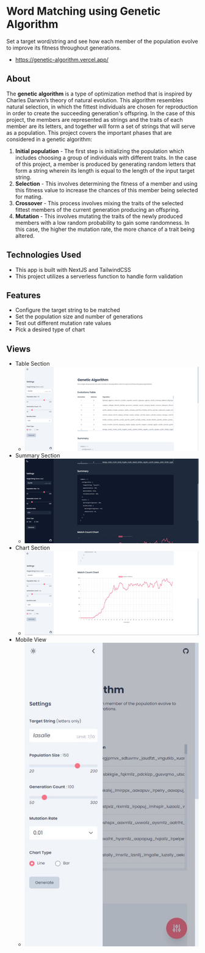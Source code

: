 # Word Matching using Genetic Algorithm

Set a target word/string and see how each member of the population evolve to improve its fitness throughout generations.

- https://genetic-algorithm.vercel.app/

## About

The **genetic algorithm** is a type of optimization method that is inspired by Charles Darwin’s theory of natural evolution. This algorithm resembles natural selection, in which the fittest individuals are chosen for reproduction in order to create the succeeding generation's offspring. In the case of this project, the members are represented as strings and the traits of each member are its letters, and together will form a set of strings that will serve as a population. This project covers the important phases that are considered in a genetic algorithm:

1. **Initial population** - The first step is initializing the population which includes choosing a group of individuals with different traits. In the case of this project, a member is produced by generating random letters that form a string wherein its length is equal to the length of the input target string.
2. **Selection** - This involves determining the fitness of a member and using this fitness value to increase the chances of this member being selected for mating.
3. **Crossover** - This process involves mixing the traits of the selected fittest members of the current generation producing an offspring.
4. **Mutation** - This involves mutating the traits of the newly produced members with a low random probability to gain some randomness. In this case, the higher the mutation rate, the more chance of a trait being altered.

## Technologies Used

- This app is built with NextJS and TailwindCSS
- This project utilizes a serverless function to handle form validation

## Features

- Configure the target string to be matched
- Set the population size and number of generations
- Test out different mutation rate values
- Pick a desired type of chart

## Views

- Table Section
  - ![](https://github.com/Randell-janus/genetic-algorithm/blob/main/public/snapshots/table-view.JPG)
- Summary Section
  - ![](https://github.com/Randell-janus/genetic-algorithm/blob/main/public/snapshots/summary-view.JPG)
- Chart Section
  - ![](https://github.com/Randell-janus/genetic-algorithm/blob/main/public/snapshots/chart-view.JPG)
- Mobile View
  - ![](https://github.com/Randell-janus/genetic-algorithm/blob/main/public/snapshots/mobile-view.JPG)
